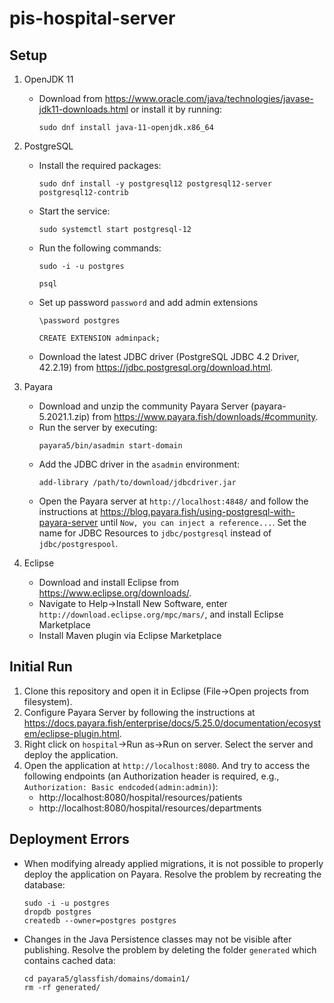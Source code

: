 # pis-hospital-server

## Setup

1. OpenJDK 11
   - Download from https://www.oracle.com/java/technologies/javase-jdk11-downloads.html or install it by running:
     ```
     sudo dnf install java-11-openjdk.x86_64 
     ```

2. PostgreSQL
   - Install the required packages:
     ```
     sudo dnf install -y postgresql12 postgresql12-server postgresql12-contrib
     ```
   - Start the service:
     ```
     sudo systemctl start postgresql-12
     ```
   - Run the following commands:
     ```
     sudo -i -u postgres

     psql
     ```
   - Set up password `password` and add admin extensions
     ```
     \password postgres
   
     CREATE EXTENSION adminpack;
     ```
   - Download the latest JDBC driver (PostgreSQL JDBC 4.2 Driver, 42.2.19) from https://jdbc.postgresql.org/download.html.

3. Payara
   - Download and unzip the community Payara Server (payara-5.2021.1.zip) from https://www.payara.fish/downloads/#community.
   - Run the server by executing:
     ```
     payara5/bin/asadmin start-domain
     ```
   - Add the JDBC driver in the `asadmin` environment:
     ```
     add-library /path/to/download/jdbcdriver.jar
     ```
   - Open the Payara server at `http://localhost:4848/` and follow the instructions at https://blog.payara.fish/using-postgresql-with-payara-server until `Now, you can inject a reference...`. Set the name for JDBC Resources to `jdbc/postgresql` instead of `jdbc/postgrespool`.

4. Eclipse
   - Download and install Eclipse from https://www.eclipse.org/downloads/.
   - Navigate to Help->Install New Software, enter `http://download.eclipse.org/mpc/mars/`, and install Eclipse Marketplace
   - Install Maven plugin via Eclipse Marketplace
   
## Initial Run

1. Clone this repository and open it in Eclipse (File->Open projects from filesystem).
2. Configure Payara Server by following the instructions at https://docs.payara.fish/enterprise/docs/5.25.0/documentation/ecosystem/eclipse-plugin.html.
3. Right click on `hospital`->Run as->Run on server. Select the server and deploy the application.
4. Open the application at `http://localhost:8080`. And try to access the following endpoints (an Authorization header is required, e.g., `Authorization: Basic endcoded(admin:admin)`):
   - http://localhost:8080/hospital/resources/patients
   - http://localhost:8080/hospital/resources/departments

## Deployment Errors

- When modifying already applied migrations, it is not possible to properly deploy the application on Payara. Resolve the problem by recreating the database:
  ```
  sudo -i -u postgres
  dropdb postgres
  createdb --owner=postgres postgres
  ```

- Changes in the Java Persistence classes may not be visible after publishing. Resolve the problem by deleting the folder `generated` which contains cached data:
  ```
  cd payara5/glassfish/domains/domain1/
  rm -rf generated/
  ```
